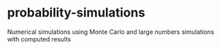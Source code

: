 # probability-simulations
Numerical simulations using Monte Carlo and large numbers simulations with computed results

